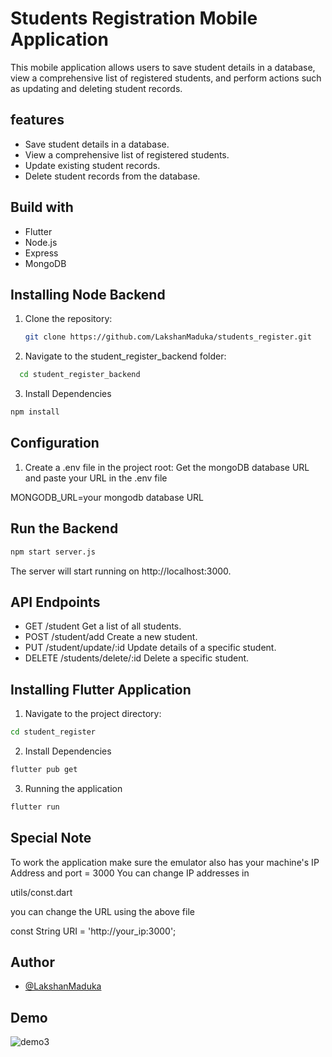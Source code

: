 
# Students Registration Mobile Application

This mobile application allows users to save student details in a database, view a comprehensive list of registered students, and perform actions such as updating and deleting student records.

## features
- Save student details in a database.
- View a comprehensive list of registered students.
- Update existing student records.
- Delete student records from the database.
## Build with
- Flutter
- Node.js 
- Express 
- MongoDB 
## Installing Node Backend



1. Clone the repository:

   ```bash
   git clone https://github.com/LakshanMaduka/students_register.git
   ```


2. Navigate to the student_register_backend folder:
```bash
  cd student_register_backend
````

3. Install Dependencies
```bash
npm install
```
## Configuration
1. Create a .env file in the project root:
Get the mongoDB database URL and paste your URL in the .env file

MONGODB_URL=your mongodb database URL
## Run the  Backend
```bash
npm start server.js
```
The server will start running on http://localhost:3000.
## API Endpoints
- GET /student Get a list of all students.
- POST /student/add Create a new student.
- PUT /student/update/:id Update details of a specific student.
- DELETE /students/delete/:id Delete a specific student.

## Installing Flutter Application
1. Navigate to the project directory:
```bash
cd student_register
```
2. Install Dependencies
```bash
flutter pub get
```
3. Running the application 
```bash
flutter run
```
## Special Note
To work the application make sure the emulator also has your machine's IP Address and port = 3000
You can change IP addresses in

utils/const.dart

you can change the URL using the above file 

const String URI = 'http://your_ip:3000';
## Author

- [@LakshanMaduka](https://github.com/LakshanMaduka)
## Demo

![demo3](https://github.com/LakshanMaduka/students_register/assets/73058412/f68c5cda-fb43-4e20-96d6-10ab8ead6d11)

